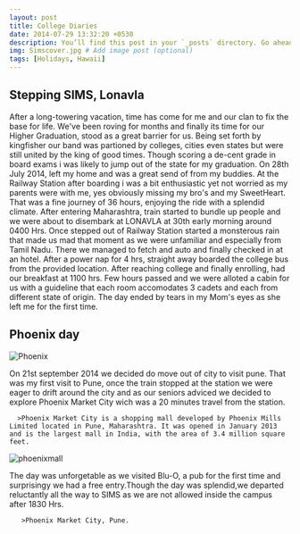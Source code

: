 ```yaml
---
layout: post
title: College Diaries
date: 2014-07-29 13:32:20 +0530
description: You’ll find this post in your `_posts` directory. Go ahead and edit it and re-build the site to see your changes. # Add post description (optional)
img: Simscover.jpg # Add image post (optional)
tags: [Holidays, Hawaii]
---
```

## Stepping SIMS, Lonavla
After a long-towering vacation, time has come for me and our clan to fix the base for life. We've been roving for months and finally its time for our Higher Graduation, stood as a great barrier for us. Being set forth by kingfisher our band was partioned by colleges, cities even states but were still united by the king of good times. Though scoring a de-cent grade in board exams i was likely to jump out of the state for my graduation. On 28th July 2014, left my home and was a great send of from my buddies. At the Railway Station after boarding i was a bit enthusiastic yet not worried as my parents were with me, yes obviously missing my bro's and my SweetHeart. That was a fine journey of 36 hours, enjoying the ride with a splendid climate. After entering Maharashtra, train started to bundle up people and we were about to disembark at LONAVLA at 30th early morning around 0400 Hrs. Once stepped out of Railway Station started a monsterous rain that made us mad that moment as we were unfamiliar and especially from Tamil Nadu. There we managed to fetch and auto and finally checked in at an hotel. After a power nap for 4 hrs, straight away boarded the college bus from the provided location. After reaching college and finally enrolling, had our breakfast at 1100 hrs. Few hours passed and we were alloted a cabin for us with a guideline that each room accomodates 3 cadets and each from different state of origin. The day ended by tears in my Mom's eyes as she left me for the first time.


## Phoenix day

![Phoenix]({{site.baseurl}}/assets/img/phoenix.jpg)  
     
     
     
  On 21st september 2014 we decided do move out of city to visit pune. That was my first visit to Pune, once the train stopped at the station we were eager to drift around the city and as our seniors adviced we decided to explore Phoenix Market City wich was a 20 minutes travel from the station.

      >Phoenix Market City is a shopping mall developed by Phoenix Mills Limited located in Pune, Maharashtra. It was opened in January 2013 and is the largest mall in India, with the area of 3.4 million square feet.


![phoenixmall]({{site.baseurl}}/assets/img/phoenixin.jpg)

     
     
   
   The day was unforgetable as we visited Blu-O, a pub for the first time and surprisingy we had a free entry.Though the day was splendid,we departed reluctantly all the way to SIMS as we are not allowed inside the campus after 1830 Hrs.
     
       >Phoenix Market City, Pune.


